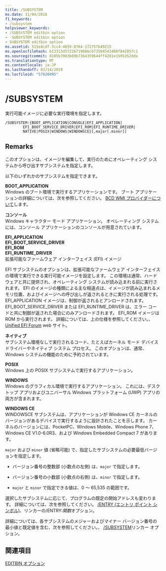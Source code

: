```yaml
---
title: /SUBSYSTEM
ms.date: 11/04/2016
f1_keywords:
- /subsystem
helpviewer_keywords:
- /SUBSYSTEM editbin option
- -SUBSYSTEM editbin option
- SUBSYSTEM editbin option
ms.assetid: 515e4cdf-3cc4-4659-8764-1f2757b49215
ms.openlocfilehash: b13313d57226719086cb73584543488f842057c1
ms.sourcegitcommit: 8105b7003b89b73b4359644ff4281e1595352dda
ms.translationtype: MT
ms.contentlocale: ja-JP
ms.lasthandoff: 03/14/2019
ms.locfileid: "57820495"
---
```

# <a name="subsystem"></a>/SUBSYSTEM

実行可能イメージに必要な実行環境を指定します。

```
/SUBSYSTEM:{BOOT_APPLICATION|CONSOLE|EFI_APPLICATION|
        EFI_BOOT_SERVICE_DRIVER|EFI_ROM|EFI_RUNTIME_DRIVER|
        NATIVE|POSIX|WINDOWS|WINDOWSCE}[,major[.minor]]
```

## <a name="remarks"></a>Remarks

このオプションは、イメージを編集して、実行のためにオペレーティング システムから呼び出すサブシステムを指定します。

以下のいずれかのサブシステムを指定できます。

**BOOT_APPLICATION**<br/>
Windows のブート環境で実行するアプリケーションです。 ブート アプリケーションの詳細については、次を参照してください。 [BCD WMI プロバイダーについて](/previous-versions/windows/desktop/bcd/about-bcd)します。

**コンソール**<br/>
Windows キャラクター モード アプリケーション。 オペレーティング システムには、コンソール アプリケーションのコンソールが用意されています。

**EFI_APPLICATION**<br/>
**EFI_BOOT_SERVICE_DRIVER**<br/>
**EFI_ROM**<br/>
**EFI_RUNTIME_DRIVER**<br/>
拡張可能なファームウェア インターフェイス (EFI) イメージ

EFI サブシステムのオプションは、拡張可能なファームウェア インターフェイスの環境で実行できる実行可能イメージを設定します。 この環境は通常、ハードウェアと共に提供され、オペレーティング システムが読み込まれる前に実行されます。 EFI のイメージの種類による主な相違点は、イメージが読み込まれるメモリ位置、およびイメージへの呼び出しが返されるときに実行される処理です。 EFI_APPLICATION イメージは、制御が返されるとアンロードされます。 EFI_BOOT_SERVICE_DRIVER または EFI_RUNTIME_DRIVER は、エラー コードと共に制御が返された場合にのみアンロードされます。 EFI_ROM イメージは ROM から実行されます。 詳細については、上の仕様を参照してください。、 [Unified EFI Forum](http://www.uefi.org/) web サイト。

**ネイティブ**<br/>
サブシステム環境なしで実行されるコード、たとえばカーネル モード デバイス ドライバーやネイティブ システム プロセス。 このオプションは、通常、Windows システムの機能のために予約されています。

**POSIX**<br/>
Windows 上の POSIX サブシステムで実行するアプリケーション。

**WINDOWS**<br/>
Windows のグラフィカル環境で実行するアプリケーション。 これには、デスクトップ アプリおよびユニバーサル Windows プラットフォーム (UWP) アプリの両方が含まれます。

**WINDOWS CE**<br/>
WINDOWSCE サブシステムは、アプリケーションが Windows CE カーネルのバージョンがあるデバイスで実行するように設計されたことを示します。 カーネルのバージョンには、PocketPC、Windows Mobile、Windows Phone 7、Windows CE V1.0-6.0R3、および Windows Embedded Compact 7 があります。


  `major` および `minor` 値 (省略可能) で、指定したサブシステムの必要最低バージョンを指定します。

- バージョン番号の整数部 (小数点の左側) は、`major` で指定します。

- バージョン番号の小数部 (小数点の右側) は、`minor` で指定します。

- 
  `major` と `minor` で指定できる値は、0 ～ 65,535 の範囲です。

選択したサブシステムに応じて、プログラムの既定の開始アドレスも変わります。 詳細については、次を参照してください。 [/ENTRY (エントリ ポイント シンボル)](entry-entry-point-symbol.md)、リンカーの/ENTRY:*関数*オプション。

詳細については、各サブシステムのメジャーおよびマイナー バージョン番号の最小値と既定値を含む、次を参照してください。、 [/SUBSYSTEM](subsystem-specify-subsystem.md)リンカー オプション。

## <a name="see-also"></a>関連項目

[EDITBIN オプション](editbin-options.md)

